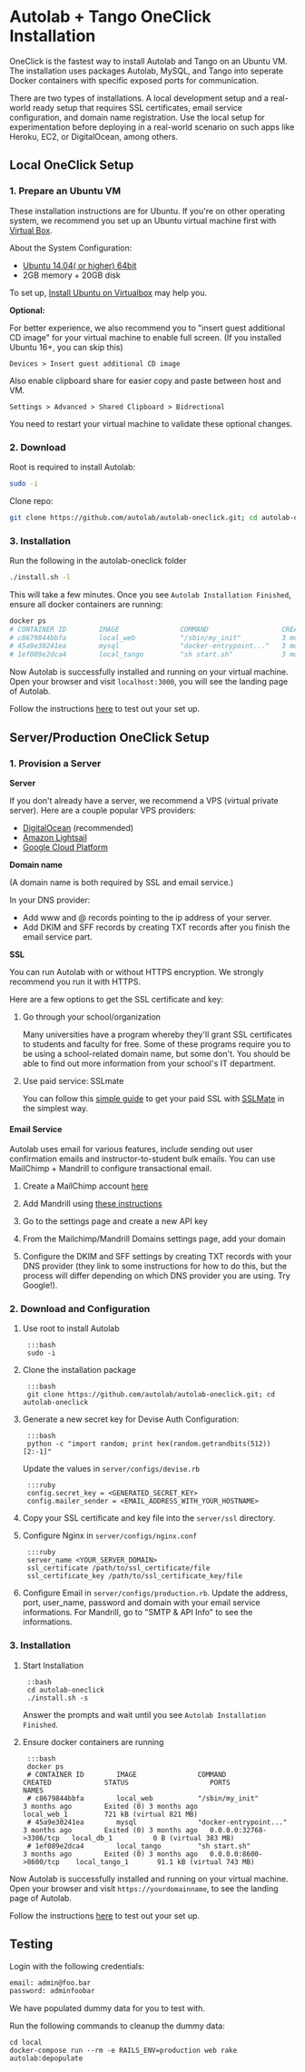 # Autolab + Tango OneClick Installation

OneClick is the fastest way to install Autolab and Tango on an Ubuntu VM. The installation uses packages Autolab, MySQL, and Tango into seperate Docker containers with specific exposed ports for communication.

There are two types of installations. A local development setup and a real-world ready setup that requires SSL certificates, email service configuration, and domain name registration. Use the local setup for experimentation before deploying in a real-world scenario on such apps like Heroku, EC2, or DigitalOcean, among others.

## Local OneClick Setup

### 1. Prepare an Ubuntu VM
These installation instructions are for Ubuntu. If you're on other operating system, we recommend you set up an Ubuntu virtual machine first with [Virtual Box](https://www.virtualbox.org/wiki/Downloads).

About the System Configuration:

* [Ubuntu 14.04( or higher) 64bit](http://www.ubuntu.com/download/alternative-downloads)
* 2GB memory + 20GB disk

To set up, [Install Ubuntu on Virtualbox](http://www.wikihow.com/Install-Ubuntu-on-VirtualBox) may help you.


**Optional:**

For better experience, we also recommend you to "insert guest additional CD image" for your virtual machine to enable full screen. 
(If you installed Ubuntu 16+, you can skip this)

```
Devices > Insert guest additional CD image
```

Also enable clipboard share for easier copy and paste between host and VM.

```
Settings > Advanced > Shared Clipboard > Bidrectional
```

You need to restart your virtual machine to validate these optional changes.


### 2. Download 

Root is required to install Autolab:

```bash
sudo -i
```

Clone repo:

```bash
git clone https://github.com/autolab/autolab-oneclick.git; cd autolab-oneclick
```

### 3. Installation
Run the following in the autolab-oneclick folder
```bash
./install.sh -l
```
This will take a few minutes. Once you see ``Autolab Installation Finished``, ensure all docker containers are running:

```bash
docker ps
# CONTAINER ID        IMAGE               COMMAND                  CREATED             STATUS                    PORTS                     NAMES
# c8679844bbfa        local_web           "/sbin/my_init"          3 months ago        Exited (0) 3 months ago                             local_web_1         721 kB (virtual 821 MB)
# 45a9e30241ea        mysql               "docker-entrypoint..."   3 months ago        Exited (0) 3 months ago   0.0.0.0:32768->3306/tcp   local_db_1          0 B (virtual 383 MB)
# 1ef089e2dca4        local_tango         "sh start.sh"            3 months ago        Exited (0) 3 months ago   0.0.0.0:8600->8600/tcp    local_tango_1       91.1 kB (virtual 743 MB)
```

Now Autolab is successfully installed and running on your virtual machine.
Open your browser and visit ``localhost:3000``, you will see the landing page of Autolab.

Follow the instructions [here](/one-click/#testing) to test out your set up.

## Server/Production OneClick Setup

### 1. Provision a Server
**Server**

If you don't already have a server, we recommend a VPS (virtual private server). Here are a couple popular VPS providers:

* [DigitalOcean](https://www.digitalocean.com/community/tutorials/initial-server-setup-with-ubuntu-14-04) (recommended)
* [Amazon Lightsail](https://amazonlightsail.com)
* [Google Cloud Platform](https://cloud.google.com/)

**Domain name**

(A domain name is both required by SSL and email service.)

In your DNS provider:

* Add www and @ records pointing to the ip address of your server.
* Add DKIM and SFF records by creating TXT records after you finish the email service part.

**SSL**

You can run Autolab with or without HTTPS encryption. We strongly recommend you run it with HTTPS.

Here are a few options to get the SSL certificate and key:

1. Go through your school/organization
    
    Many universities have a program whereby they'll grant SSL certificates to students and faculty for free. Some of these programs require you to be using a school-related domain name, but some don't. You should be able to find out more information from your school's IT department.

2. Use paid service: SSLmate

    You can follow this [simple guide](https://sslmate.com/help/getting_started) to get your paid SSL with [SSLMate](https://sslmate.com/) in the simplest way.
    
    

#### Email Service

Autolab uses email for various features, include sending out user confirmation emails and instructor-to-student bulk emails. You can use MailChimp + Mandrill to configure transactional email. 

1. Create a MailChimp account [here](https://login.mailchimp.com/signup)

2. Add Mandrill using [these instructions](http://kb.mailchimp.com/mandrill/mailchimp-vs-mandrill)

3. Go to the settings page and create a new API key

4. From the Mailchimp/Mandrill Domains settings page, add your domain 

5. Configure the DKIM and SFF settings by creating TXT records with your DNS provider (they link to some instructions for how to do this, but the process will differ depending on which DNS provider you are using. Try Google!).


### 2. Download and Configuration

1. Use root to install Autolab

        :::bash
        sudo -i

2. Clone the installation package

        :::bash
        git clone https://github.com/autolab/autolab-oneclick.git; cd autolab-oneclick

3. Generate a new secret key for Devise Auth Configuration:

        :::bash
        python -c "import random; print hex(random.getrandbits(512))[2:-1]"

    Update the values in `server/configs/devise.rb`

        :::ruby
        config.secret_key = <GENERATED_SECRET_KEY>
        config.mailer_sender = <EMAIL_ADDRESS_WITH_YOUR_HOSTNAME>


4. Copy your SSL certificate and key file into the ``server/ssl`` directory.

5. Configure Nginx in ``server/configs/nginx.conf``

        :::ruby
        server_name <YOUR_SERVER_DOMAIN>
        ssl_certificate /path/to/ssl_certificate/file
        ssl_certificate_key /path/to/ssl_certificate_key/file

6. Configure Email in ``server/configs/production.rb``. Update the address, port, user_name, password and domain with your email service informations. For Mandrill, go to "SMTP & API Info" to see the informations.


### 3. Installation
1. Start Installation
        
        ::bash
        cd autolab-oneclick
        ./install.sh -s
   Answer the prompts and wait until you see ``Autolab Installation Finished``.

2. Ensure docker containers are running

        :::bash
        docker ps
        # CONTAINER ID        IMAGE               COMMAND                  CREATED             STATUS                    PORTS                     NAMES
        # c8679844bbfa        local_web           "/sbin/my_init"          3 months ago        Exited (0) 3 months ago                             local_web_1         721 kB (virtual 821 MB)
        # 45a9e30241ea        mysql               "docker-entrypoint..."   3 months ago        Exited (0) 3 months ago   0.0.0.0:32768->3306/tcp   local_db_1          0 B (virtual 383 MB)
        # 1ef089e2dca4        local_tango         "sh start.sh"            3 months ago        Exited (0) 3 months ago   0.0.0.0:8600->8600/tcp    local_tango_1       91.1 kB (virtual 743 MB)
        

Now Autolab is successfully installed and running on your virtual machine.
Open your browser and visit ``https://yourdomainname``, to see the landing page of Autolab.

Follow the instructions [here](/one-click/#testing) to test out your set up.


## Testing

Login with the following credentials:

```bash
email: admin@foo.bar
password: adminfoobar
```
We have populated dummy data for you to test with.

Run the following commands to cleanup the dummy data:

```
cd local
docker-compose run --rm -e RAILS_ENV=production web rake autolab:depopulate
```
